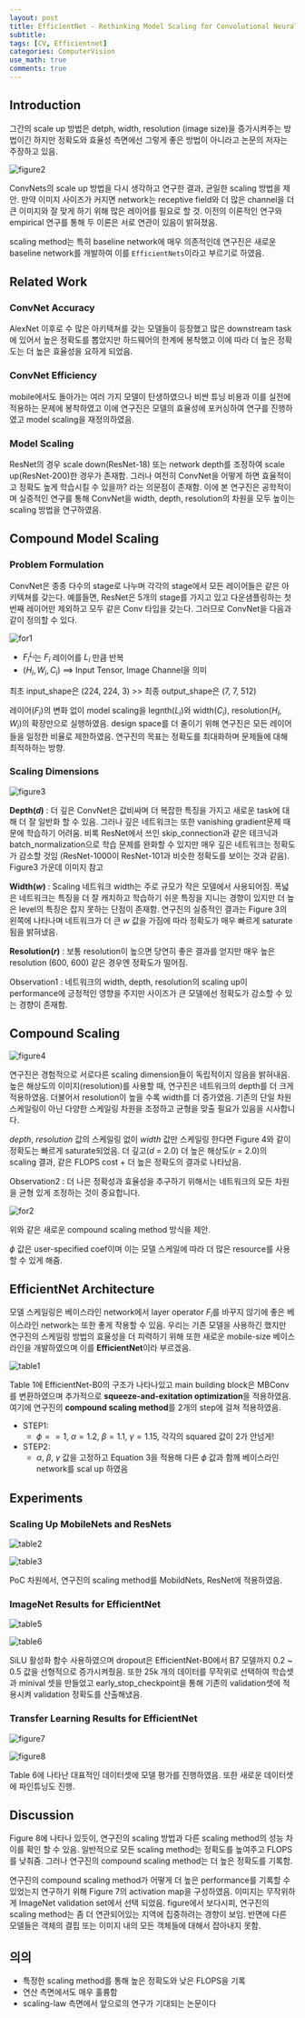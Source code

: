 ```yaml
---
layout: post
title: EfficientNet - Rethinking Model Scaling for Convolutional Neural Networks [2020]
subtitle: 
tags: [CV, Efficientnet]
categories: ComputerVision
use_math: true
comments: true
---
```



## Introduction

그간의 scale up 방법은 detph, width, resolution (image size)을 증가시켜주는 방법이긴 하지만 정확도와 효율성 측면에선 그렇게 좋은 방법이 아니라고 논문의 저자는 주장하고 있음.

![figure2](/img/efficient/figure2.png)

ConvNets의 scale up 방법을 다시 생각하고 연구한 결과, 균일한 scaling 방법을 제안. 만약 이미지 사이즈가 커지면 network는 receptive field와 더 많은 channel을 더 큰 이미지와 잘 맞게 하기 위해 많은 레이어를 필요로 할 것. 이전의 이론적인 연구와 empirical 연구를 통해 두 이론은 서로 연관이 있음이 밝혀졌음.

scaling method는 특히 baseline network에 매우 의존적인데 연구진은 새로운 baseline network를 개발하여 이를 `EfficientNets`이라고 부르기로 하였음.

## Related Work

### ConvNet Accuracy

AlexNet 이후로 수 많은 아키텍쳐를 갖는 모델들이 등장했고 많은 downstream task에 있어서 높은 정확도를 뽑았지만 하드웨어의 한계에 봉착했고 이에 따라 더 높은 정확도는 더 높은 효율성을 요하게 되었음.

### ConvNet Efficiency

mobile에서도 돌아가는 여러 가지 모델이 탄생하였으나 비싼 튜닝 비용과 이를 실전에 적용하는 문제에 봉착하였고 이에 연구진은 모델의 효율성에 포커싱하여 연구를 진행하였고 model scaling을 재정의하였음.

### Model Scaling

ResNet의 경우 scale down(ResNet-18) 또는 network depth를 조정하여 scale up(ResNet-200)한 경우가 존재함. 그러나 여전히 ConvNet을 어떻게 하면 효율적이고 정확도 높게 학습시킬 수 있을까? 라는 의문점이 존재함. 이에 본 연구진은 공학적이며 실증적인 연구를 통해 ConvNet을 width, depth, resolution의 차원을 모두 높이는 scaling 방법을 연구하였음.


## Compound Model Scaling

### Problem Formulation

ConvNet은 종종 다수의 stage로 나누며 각각의 stage에서 모든 레이어들은 같은 아키텍쳐를 갖는다. 예를들면, ResNet은 5개의 stage를 가지고 있고 다운샘플링하는 첫번째 레이어만 제외하고 모두 같은 Conv 타입을 갖는다. 그러므로 ConvNet을 다음과 같이 정의할 수 있다.

![for1](/img/efficient/for1.png)

- $F_{i}^{L_i}$는 $F_i$ 레이어를 $L_i$ 만큼 반복
- $(H_i, W_i, C_i)$ ==> Input Tensor, Image Channel을 의미

최초 input_shape은 (224, 224, 3) >> 최종 output_shape은 (7, 7, 512)

레이어($F_i$)의 변화 없이 model scaling을 legnth($L_i$)와 width($C_i$), resolution($H_i$, $W_i$)의 확장만으로 실행하였음. design space를 더 줄이기 위해 연구진은 모든 레이어들을 일정한 비율로 제한하였음. 연구진의 목표는 정확도를 최대화하며 문제들에 대해 최적하하는 방향.

### Scaling Dimensions

![figure3](/img/efficient/figure3.png)

**Depth($d$)** : 더 깊은 ConvNet은 값비싸며 더 복잡한 특징을 가지고 새로운 task에 대해 더 잘 일반화 할 수 있음. 그러나 깊은 네트워크는 또한 vanishing gradient문제 때문에 학습하기 어려움. 비록 ResNet에서 쓰인 skip_connection과 같은 테크닉과 batch_normalization으로 학습 문제를 완화할 수 있지만 매우 깊은 네트워크는 정확도가 감소할 것임 (ResNet-1000이 ResNet-101과 비슷한 정확도를 보이는 것과 같음). Figure3 가운데 이미지 참고

**Width($w$)** : Scaling 네트워크 width는 주로 규모가 작은 모델에서 사용되어짐. 폭넓은 네트워크는 특징을 더 잘 캐치하고 학습하기 쉬운 특징을 지니는 경향이 있지만 더 높은 level의 특징은 잡지 못하는 단점이 존재함. 연구진의 실증적인 결과는 Figure 3의 왼쪽에 나타나며 네트워크가 더 큰 $w$ 값을 가짐에 따라 정확도가 매우 빠르게 saturate됨을 밝혀냈음.

**Resolution($r$)** : 보통 resolution이 높으면 당연히 좋은 결과를 얻지만 매우 높은 resolution (600, 600) 같은 경우엔 정확도가 떨어짐.

Observation1 : 네트워크의 width, depth, resolution의 scaling up이 performance에 긍정적인 영향을 주지만 사이즈가 큰 모델에선 정확도가 감소할 수 있는 경향이 존재함.


## Compound Scaling

![figure4](/img/efficient/figure4.png)

연구진은 경험적으로 서로다른 scaling dimension들이 독립적이지 않음을 밝혀내음. 높은 해상도의 이미지(resolution)를 사용할 때, 연구진은 네트워크의 depth를 더 크게 적용하였음. 더불어서 resolution이 높을 수록 width를 더 증가였음. 기존의 단일 차원 스케일링이 아닌 다양한 스케일링 차원을 조정하고 균형을 맞출 필요가 있음을 시사합니다.

$depth$, $resolution$ 값의 스케일링 없이 $width$ 값만 스케일링 한다면 Figure 4와 같이 정확도는 빠르게 saturate되었음. 더 깊고($d$ = 2.0) 더 높은 해상도($r$ = 2.0)의 scaling 결과, 같은 FLOPS cost + 더 높은 정확도의 결과로 나타났음.

Observation2 : 더 나은 정확성과 효율성을 추구하기 위해서는 네트워크의 모든 차원을 균형 있게 조정하는 것이 중요합니다.

![for2](/img/efficient/for2.png)

위와 같은 새로운 compound scaling method 방식을 제안.

$\phi$ 값은 user-specified coef이며 이는 모델 스케일에 따라 더 많은 resource를 사용할 수 있게 해줌. 


## EfficientNet Architecture

모델 스케일링은 베이스라인 network에서 layer operator $F_i$를 바꾸지 않기에 좋은 베이스라인 network는 또한 좋게 작용할 수 있음. 우리는 기존 모델을 사용하긴 했지만 연구진의 스케일링 방법의 효율성을 더 피력하기 위해 또한 새로운 mobile-size 베이스라인을 개발하였으며 이를 **EfficientNet**이라 부르겠음.

![table1](/img/efficient/table1.png)

Table 1에 EfficientNet-B0의 구조가 나타나있고 main building block은 MBConv를 변환하였으며 추가적으로 **squeeze-and-exitation optimization**을 적용하였음. 여기에 연구진의 **compound scaling method**를 2개의 step에 걸쳐 적용하였음.

- STEP1:
    - $\phi == 1$, $\alpha = 1.2$, $\beta = 1.1$, $\gamma = 1.15$, 각각의 squared 값이 2가 안넘게!
- STEP2:
  - $\alpha$, $\beta$, $\gamma$ 값을 고정하고 Equation 3을 적용해 다른 $\phi$ 값과 함께 베이스라인 network를 scal up 하였음


## Experiments

### Scaling Up MobileNets and ResNets

![table2](/img/efficient/table2.png)

![table3](/img/efficient/table3.png)

PoC 차원에서, 연구진의 scaling method를 MobildNets, ResNet에 적용하였음. 

### ImageNet Results for EfficientNet

![table5](/img/efficient/table5.png)

![table6](/img/efficient/table6.png)

SiLU 활성화 함수 사용하였으며 dropout은 EfficientNet-B0에서 B7 모델까지 0.2 ~ 0.5 값을 선형적으로 증가시켜줬음. 또한 25k 개의 데이터를 무작위로 선택하여 학습셋과 minival 셋을 만들었고 early_stop_checkpoint을 통해 기존의 validation셋에 적용시켜 validation 정확도를 산출해냈음. 

### Transfer Learning Results for EfficientNet

![figure7](/img/efficient/figure7.png)

![figure8](/img/efficient/figure8.png)

Table 6에 나타난 대표적인 데이터셋에 모델 평가를 진행하였음. 또한 새로운 데이터셋에 파인튜닝도 진행.


## Discussion

Figure 8에 나타나 있듯이, 연구진의 scaling 방법과 다른 scaling method의 성능 차이를 확인 할 수 있음. 일반적으로 모든 scaling method는 정확도를 높여주고 FLOPS를 낮춰줌. 그러나 연구진의 compound scaling method는 더 높은 정확도를 기록함.

연구진의 compound scaling method가 어떻게 더 높은 performance를 기록할 수 있었는지 연구하기 위해 Figure 7의 activation map을 구성하였음. 이미지는 무작위하게 ImageNet validation set에서 선택 되었음. figure에서 보다시피, 연구진의 scaling method는 좀 더 연관되어있는 지역에 집중하려는 경향이 보임. 반면에 다른 모델들은 객체의 결핍 또는 이미지 내의 모든 객체들에 대해서 잡아내지 못함. 

## 의의

- 특정한 scaling method를 통해 높은 정확도와 낮은 FLOPS을 기록
- 연산 측면에서도 매우 훌륭함
- scaling-law 측면에서 앞으로의 연구가 기대되는 논문이다